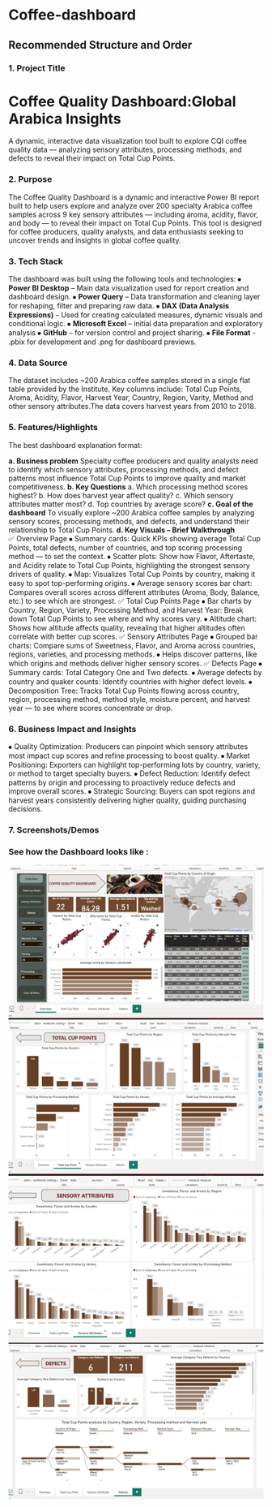 # Coffee-dashboard
## Recommended Structure and Order
### 1. Project Title
# Coffee Quality Dashboard:Global Arabica Insights
A dynamic, interactive data visualization tool built to explore CQI coffee quality data — analyzing sensory attributes, processing methods, and defects to reveal their impact on Total Cup Points.

### 2. Purpose
The Coffee Quality Dashboard is a dynamic and interactive Power BI report built to help users explore and analyze over 200 specialty Arabica coffee samples across 9 key sensory attributes — including aroma, acidity, flavor, and body — to reveal their impact on Total Cup Points. This tool is designed for coffee producers, quality analysts, and data enthusiasts seeking to uncover trends and insights in global coffee quality.

### 3. Tech Stack
The dashboard was built using the following tools and technologies:
⦁	**Power BI Desktop** – Main data visualization used for report creation and dashboard design.
⦁	**Power Query** – Data transformation and cleaning layer for reshaping, filter  and preparing raw data.
⦁	**DAX (Data Analysis Expressions)** – Used for creating calculated measures, dynamic visuals and conditional logic.
⦁	**Microsoft Excel** – initial data preparation and exploratory analysis
⦁	**GitHub** – for version control and project sharing.
⦁	**File Format** - .pbix for development and .png for dashboard previews.

### 4. Data Source
The dataset includes ~200 Arabica coffee samples stored in a single flat table provided by the Institute. Key columns include: Total Cup Points, Aroma, Acidity, Flavor, Harvest Year, Country, Region, Varity, Method and other sensory attributes.The data covers harvest years from 2010 to 2018.

### 5. Features/Highlights
The best dashboard explanation format:

**a. Business problem**
Specialty coffee producers and quality analysts need to identify which sensory attributes, processing methods, and defect patterns most influence Total Cup Points to improve quality and market competitiveness.
**b. Key Questions**
a. Which processing method scores highest?
b. How does harvest year affect quality?
c. Which sensory attributes matter most?
d. Top countries by average score?
**c. Goal of the dashboard**
To visually explore ~200 Arabica coffee samples by analyzing sensory scores, processing methods, and defects, and understand their relationship to Total Cup Points.
**d. Key Visuals – Brief Walkthrough**  
✅ Overview Page
⦁	Summary cards: Quick KPIs showing average Total Cup Points, total defects, number of countries, and top scoring processing method — to set the context.
⦁	Scatter plots: Show how Flavor, Aftertaste, and Acidity relate to Total Cup Points, highlighting the strongest sensory drivers of quality.
⦁	Map: Visualizes Total Cup Points by country, making it easy to spot top-performing origins.
⦁	Average sensory scores bar chart: Compares overall scores across different attributes (Aroma, Body, Balance, etc.) to see which are strongest.
✅ Total Cup Points Page
⦁	Bar charts by Country, Region, Variety, Processing Method, and Harvest Year: Break down Total Cup Points to see where and why scores vary.
⦁	Altitude chart: Shows how altitude affects quality, revealing that higher altitudes often correlate with better cup scores.
✅ Sensory Attributes Page
⦁	Grouped bar charts: Compare sums of Sweetness, Flavor, and Aroma across countries, regions, varieties, and processing methods.
⦁	Helps discover patterns, like which origins and methods deliver higher sensory scores.
✅ Defects Page
⦁	Summary cards: Total Category One and Two defects.
⦁	Average defects by country and quaker counts: Identify countries with higher defect levels.
⦁	Decomposition Tree: Tracks Total Cup Points flowing across country, region, processing method, method style, moisture percent, and harvest year — to see where scores concentrate or drop.

### 6. Business Impact and Insights
⦁	Quality Optimization: Producers can pinpoint which sensory attributes most impact cup scores and refine processing to boost quality.
⦁	Market Positioning: Exporters can highlight top-performing lots by country, variety, or method to target specialty buyers.
⦁	Defect Reduction: Identify defect patterns by origin and processing to proactively reduce defects and improve overall scores.
⦁	Strategic Sourcing: Buyers can spot regions and harvest years consistently delivering higher quality, guiding purchasing decisions.

### 7. Screenshots/Demos
### See how the Dashboard looks like :
![Dashboard Preview1](https://github.com/Payal281119/Coffee-Quality-Dashboard/blob/main/Snapshotshot%20of%20the%20Coffee%20Quality%20Dashboard%201.png)
![Dashboard Preview2](https://github.com/Payal281119/Coffee-Quality-Dashboard/blob/main/Snapshot%20of%20the%20Coffee%20Quality%20Dashboard%202.png)
![Dashboard Preview3](https://github.com/Payal281119/Coffee-Quality-Dashboard/blob/main/Snapshotshot%20of%20the%20Coffee%20Quality%20Dashboard%203.png)
![Dashboard Preview4](https://github.com/Payal281119/Coffee-Quality-Dashboard/blob/main/Snapshotshot%20of%20the%20Coffee%20Quality%20Dashboard%204.png)







